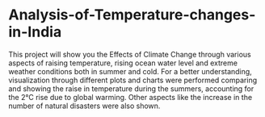 # Analysis-of-Temperature-changes-in-India

This project will show you the Effects of Climate Change through various aspects of raising temperature, rising ocean water level and extreme weather conditions both in summer and cold. For a better understanding, visualization through different plots and charts were performed comparing and showing the raise in temperature during the summers, accounting for the 2°C rise due to global warming. Other aspects like the increase in the number of natural disasters were also shown.
